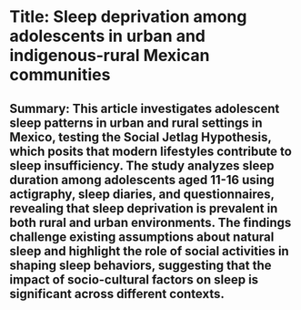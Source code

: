 # Title: Sleep deprivation among adolescents in urban and indigenous‑rural Mexican communities

## Summary: This article investigates adolescent sleep patterns in urban and rural settings in Mexico, testing the Social Jetlag Hypothesis, which posits that modern lifestyles contribute to sleep insufficiency. The study analyzes sleep duration among adolescents aged 11-16 using actigraphy, sleep diaries, and questionnaires, revealing that sleep deprivation is prevalent in both rural and urban environments. The findings challenge existing assumptions about natural sleep and highlight the role of social activities in shaping sleep behaviors, suggesting that the impact of socio-cultural factors on sleep is significant across different contexts.